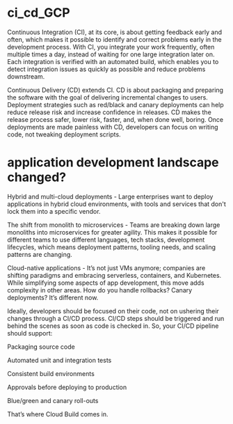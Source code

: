 # ci_cd_GCP

Continuous Integration (CI), at its core, is about getting feedback early and often, which makes it possible to identify and correct problems early in the development process. With CI, you integrate your work frequently, often multiple times a day, instead of waiting for one large integration later on. Each integration is verified with an automated build, which enables you to detect integration issues as quickly as possible and reduce problems downstream.

Continuous Delivery (CD) extends CI. CD is about packaging and preparing the software with the goal of delivering incremental changes to users.  Deployment strategies such as red/black and canary deployments can help reduce release risk and increase confidence in releases. CD makes the release process safer, lower risk, faster, and, when done well, boring. Once  deployments are made painless with CD, developers can focus on writing code, not tweaking deployment scripts.

# application development landscape changed?

Hybrid and multi-cloud deployments - Large enterprises want to deploy applications in hybrid cloud environments, with tools and services that don't lock them into a specific vendor. 

The shift from monolith to microservices - Teams are breaking down large monoliths into microservices for greater agility. This makes it possible for different teams to use different languages, tech stacks, development lifecycles, which means deployment patterns, tooling needs, and scaling patterns are changing.

Cloud-native applications - It’s not just VMs anymore; companies are shifting paradigms and embracing  serverless, containers, and Kubernetes. While simplifying some aspects of app development, this move adds complexity in other areas. How do you handle rollbacks? Canary deployments? It’s different now.  

Ideally, developers should be focused on their code, not on ushering their changes through a CI/CD process.  CI/CD steps should be triggered and run behind the scenes as soon as code is checked in. So, your CI/CD pipeline should support:

Packaging source code

Automated unit and integration tests

Consistent build environments

Approvals before deploying to production

Blue/green and canary roll-outs 

That’s where Cloud Build comes in. 




